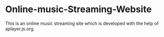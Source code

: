 # Online-music-Streaming-Website
This is an online music streaming site which is developed with the help of aplayer.js.org.
